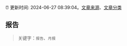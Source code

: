 :alarm_clock: 更新时间: 2024-06-27 08:39:04。[文章来源](/README.md)、[文章分类](/TAGS.md)

## 报告


> 关键字：`报告`、`月报`



